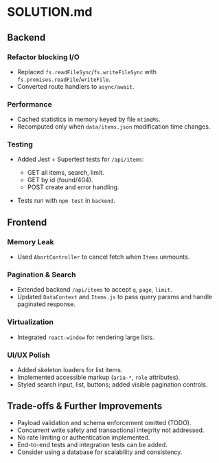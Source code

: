 # SOLUTION.md

## Backend

### Refactor blocking I/O

* Replaced `fs.readFileSync`/`fs.writeFileSync` with `fs.promises.readFile`/`writeFile`.
* Converted route handlers to `async/await`.

### Performance

* Cached statistics in memory keyed by file `mtimeMs`.
* Recomputed only when `data/items.json` modification time changes.

### Testing

* Added Jest + Supertest tests for `/api/items`:

  * GET all items, search, limit.
  * GET by id (found/404).
  * POST create and error handling.
* Tests run with `npm test` in `backend`.

## Frontend

### Memory Leak

* Used `AbortController` to cancel fetch when `Items` unmounts.

### Pagination & Search

* Extended backend `/api/items` to accept `q`, `page`, `limit`.
* Updated `DataContext` and `Items.js` to pass query params and handle paginated response.

### Virtualization

* Integrated `react-window` for rendering large lists.

### UI/UX Polish

* Added skeleton loaders for list items.
* Implemented accessible markup (`aria-*`, `role` attributes).
* Styled search input, list, buttons; added visible pagination controls.

## Trade-offs & Further Improvements

* Payload validation and schema enforcement omitted (TODO).
* Concurrent write safety and transactional integrity not addressed.
* No rate limiting or authentication implemented.
* End-to-end tests and integration tests can be added.
* Consider using a database for scalability and consistency.
